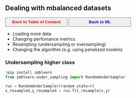## Dealing with mbalanced datasets

<a><button name="button" style = "color:red;width:200px;height:30px;cursor:pointer" onclick="window.location.href='https://reynier0611.github.io';">**Back to Table of Content**</button></a> <a><button name="button" style = "color:blue;width:200px;height:30px;cursor:pointer" onclick="window.location.href='https://reynier0611.github.io/ml/ml.html';">**Back to ML**</button></a>

- Loading more data
- Changing perfomance metrics
- Resampling (undersampling or oversampling)
- Changing the algorithm (e.g. using penalized models)

### Undersampling higher class

```python
!pip install imblearn
from imblearn.under_sampling import RandomUnderSampler

rus = RandomUnderSampler(random_state=0)
x_resampled,y_resampled = rus.fit_resample(x,y)
```